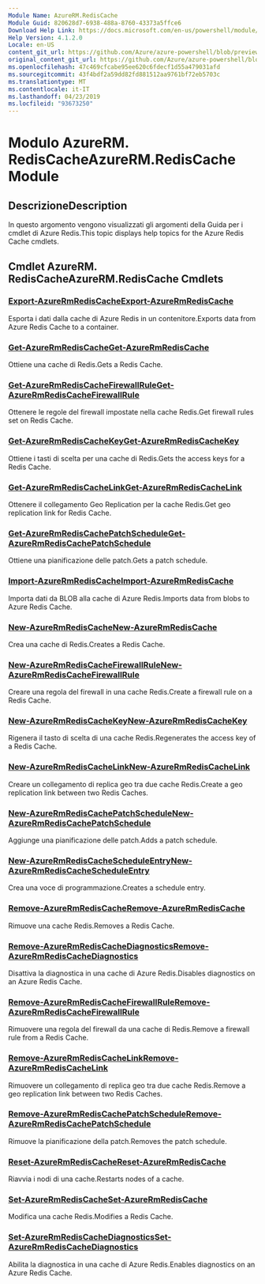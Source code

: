 ```yaml
---
Module Name: AzureRM.RedisCache
Module Guid: 820628d7-6938-488a-8760-43373a5ffce6
Download Help Link: https://docs.microsoft.com/en-us/powershell/module/azurerm.rediscache
Help Version: 4.1.2.0
Locale: en-US
content_git_url: https://github.com/Azure/azure-powershell/blob/preview/src/ResourceManager/RedisCache/Commands.RedisCache/help/AzureRM.RedisCache.md
original_content_git_url: https://github.com/Azure/azure-powershell/blob/preview/src/ResourceManager/RedisCache/Commands.RedisCache/help/AzureRM.RedisCache.md
ms.openlocfilehash: 47c469cfcabe95ee620c6fdecf1d55a479031afd
ms.sourcegitcommit: 43f4bdf2a59dd82fd881512aa9761bf72eb5703c
ms.translationtype: MT
ms.contentlocale: it-IT
ms.lasthandoff: 04/23/2019
ms.locfileid: "93673250"
---
```

# <span data-ttu-id="a3b70-101">Modulo AzureRM. RedisCache</span><span class="sxs-lookup"><span data-stu-id="a3b70-101">AzureRM.RedisCache Module</span></span>
## <span data-ttu-id="a3b70-102">Descrizione</span><span class="sxs-lookup"><span data-stu-id="a3b70-102">Description</span></span>
<span data-ttu-id="a3b70-103">In questo argomento vengono visualizzati gli argomenti della Guida per i cmdlet di Azure Redis.</span><span class="sxs-lookup"><span data-stu-id="a3b70-103">This topic displays help topics for the Azure Redis Cache cmdlets.</span></span>

## <span data-ttu-id="a3b70-104">Cmdlet AzureRM. RedisCache</span><span class="sxs-lookup"><span data-stu-id="a3b70-104">AzureRM.RedisCache Cmdlets</span></span>
### [<span data-ttu-id="a3b70-105">Export-AzureRmRedisCache</span><span class="sxs-lookup"><span data-stu-id="a3b70-105">Export-AzureRmRedisCache</span></span>](Export-AzureRmRedisCache.md)
<span data-ttu-id="a3b70-106">Esporta i dati dalla cache di Azure Redis in un contenitore.</span><span class="sxs-lookup"><span data-stu-id="a3b70-106">Exports data from Azure Redis Cache to a container.</span></span>

### [<span data-ttu-id="a3b70-107">Get-AzureRmRedisCache</span><span class="sxs-lookup"><span data-stu-id="a3b70-107">Get-AzureRmRedisCache</span></span>](Get-AzureRmRedisCache.md)
<span data-ttu-id="a3b70-108">Ottiene una cache di Redis.</span><span class="sxs-lookup"><span data-stu-id="a3b70-108">Gets a Redis Cache.</span></span>

### [<span data-ttu-id="a3b70-109">Get-AzureRmRedisCacheFirewallRule</span><span class="sxs-lookup"><span data-stu-id="a3b70-109">Get-AzureRmRedisCacheFirewallRule</span></span>](Get-AzureRmRedisCacheFirewallRule.md)
<span data-ttu-id="a3b70-110">Ottenere le regole del firewall impostate nella cache Redis.</span><span class="sxs-lookup"><span data-stu-id="a3b70-110">Get firewall rules set on Redis Cache.</span></span>

### [<span data-ttu-id="a3b70-111">Get-AzureRmRedisCacheKey</span><span class="sxs-lookup"><span data-stu-id="a3b70-111">Get-AzureRmRedisCacheKey</span></span>](Get-AzureRmRedisCacheKey.md)
<span data-ttu-id="a3b70-112">Ottiene i tasti di scelta per una cache di Redis.</span><span class="sxs-lookup"><span data-stu-id="a3b70-112">Gets the access keys for a Redis Cache.</span></span>

### [<span data-ttu-id="a3b70-113">Get-AzureRmRedisCacheLink</span><span class="sxs-lookup"><span data-stu-id="a3b70-113">Get-AzureRmRedisCacheLink</span></span>](Get-AzureRmRedisCacheLink.md)
<span data-ttu-id="a3b70-114">Ottenere il collegamento Geo Replication per la cache Redis.</span><span class="sxs-lookup"><span data-stu-id="a3b70-114">Get geo replication link for Redis Cache.</span></span>

### [<span data-ttu-id="a3b70-115">Get-AzureRmRedisCachePatchSchedule</span><span class="sxs-lookup"><span data-stu-id="a3b70-115">Get-AzureRmRedisCachePatchSchedule</span></span>](Get-AzureRmRedisCachePatchSchedule.md)
<span data-ttu-id="a3b70-116">Ottiene una pianificazione delle patch.</span><span class="sxs-lookup"><span data-stu-id="a3b70-116">Gets a patch schedule.</span></span>

### [<span data-ttu-id="a3b70-117">Import-AzureRmRedisCache</span><span class="sxs-lookup"><span data-stu-id="a3b70-117">Import-AzureRmRedisCache</span></span>](Import-AzureRmRedisCache.md)
<span data-ttu-id="a3b70-118">Importa dati da BLOB alla cache di Azure Redis.</span><span class="sxs-lookup"><span data-stu-id="a3b70-118">Imports data from blobs to Azure Redis Cache.</span></span>

### [<span data-ttu-id="a3b70-119">New-AzureRmRedisCache</span><span class="sxs-lookup"><span data-stu-id="a3b70-119">New-AzureRmRedisCache</span></span>](New-AzureRmRedisCache.md)
<span data-ttu-id="a3b70-120">Crea una cache di Redis.</span><span class="sxs-lookup"><span data-stu-id="a3b70-120">Creates a Redis Cache.</span></span>

### [<span data-ttu-id="a3b70-121">New-AzureRmRedisCacheFirewallRule</span><span class="sxs-lookup"><span data-stu-id="a3b70-121">New-AzureRmRedisCacheFirewallRule</span></span>](New-AzureRmRedisCacheFirewallRule.md)
<span data-ttu-id="a3b70-122">Creare una regola del firewall in una cache Redis.</span><span class="sxs-lookup"><span data-stu-id="a3b70-122">Create a firewall rule on a Redis Cache.</span></span>

### [<span data-ttu-id="a3b70-123">New-AzureRmRedisCacheKey</span><span class="sxs-lookup"><span data-stu-id="a3b70-123">New-AzureRmRedisCacheKey</span></span>](New-AzureRmRedisCacheKey.md)
<span data-ttu-id="a3b70-124">Rigenera il tasto di scelta di una cache Redis.</span><span class="sxs-lookup"><span data-stu-id="a3b70-124">Regenerates the access key of a Redis Cache.</span></span>

### [<span data-ttu-id="a3b70-125">New-AzureRmRedisCacheLink</span><span class="sxs-lookup"><span data-stu-id="a3b70-125">New-AzureRmRedisCacheLink</span></span>](New-AzureRmRedisCacheLink.md)
<span data-ttu-id="a3b70-126">Creare un collegamento di replica geo tra due cache Redis.</span><span class="sxs-lookup"><span data-stu-id="a3b70-126">Create a geo replication link between two Redis Caches.</span></span>

### [<span data-ttu-id="a3b70-127">New-AzureRmRedisCachePatchSchedule</span><span class="sxs-lookup"><span data-stu-id="a3b70-127">New-AzureRmRedisCachePatchSchedule</span></span>](New-AzureRmRedisCachePatchSchedule.md)
<span data-ttu-id="a3b70-128">Aggiunge una pianificazione delle patch.</span><span class="sxs-lookup"><span data-stu-id="a3b70-128">Adds a patch schedule.</span></span>

### [<span data-ttu-id="a3b70-129">New-AzureRmRedisCacheScheduleEntry</span><span class="sxs-lookup"><span data-stu-id="a3b70-129">New-AzureRmRedisCacheScheduleEntry</span></span>](New-AzureRmRedisCacheScheduleEntry.md)
<span data-ttu-id="a3b70-130">Crea una voce di programmazione.</span><span class="sxs-lookup"><span data-stu-id="a3b70-130">Creates a schedule entry.</span></span>

### [<span data-ttu-id="a3b70-131">Remove-AzureRmRedisCache</span><span class="sxs-lookup"><span data-stu-id="a3b70-131">Remove-AzureRmRedisCache</span></span>](Remove-AzureRmRedisCache.md)
<span data-ttu-id="a3b70-132">Rimuove una cache Redis.</span><span class="sxs-lookup"><span data-stu-id="a3b70-132">Removes a Redis Cache.</span></span>

### [<span data-ttu-id="a3b70-133">Remove-AzureRmRedisCacheDiagnostics</span><span class="sxs-lookup"><span data-stu-id="a3b70-133">Remove-AzureRmRedisCacheDiagnostics</span></span>](Remove-AzureRmRedisCacheDiagnostics.md)
<span data-ttu-id="a3b70-134">Disattiva la diagnostica in una cache di Azure Redis.</span><span class="sxs-lookup"><span data-stu-id="a3b70-134">Disables diagnostics on an Azure Redis Cache.</span></span>

### [<span data-ttu-id="a3b70-135">Remove-AzureRmRedisCacheFirewallRule</span><span class="sxs-lookup"><span data-stu-id="a3b70-135">Remove-AzureRmRedisCacheFirewallRule</span></span>](Remove-AzureRmRedisCacheFirewallRule.md)
<span data-ttu-id="a3b70-136">Rimuovere una regola del firewall da una cache di Redis.</span><span class="sxs-lookup"><span data-stu-id="a3b70-136">Remove a firewall rule from a Redis Cache.</span></span>

### [<span data-ttu-id="a3b70-137">Remove-AzureRmRedisCacheLink</span><span class="sxs-lookup"><span data-stu-id="a3b70-137">Remove-AzureRmRedisCacheLink</span></span>](Remove-AzureRmRedisCacheLink.md)
<span data-ttu-id="a3b70-138">Rimuovere un collegamento di replica geo tra due cache Redis.</span><span class="sxs-lookup"><span data-stu-id="a3b70-138">Remove a geo replication link between two Redis Caches.</span></span>

### [<span data-ttu-id="a3b70-139">Remove-AzureRmRedisCachePatchSchedule</span><span class="sxs-lookup"><span data-stu-id="a3b70-139">Remove-AzureRmRedisCachePatchSchedule</span></span>](Remove-AzureRmRedisCachePatchSchedule.md)
<span data-ttu-id="a3b70-140">Rimuove la pianificazione della patch.</span><span class="sxs-lookup"><span data-stu-id="a3b70-140">Removes the patch schedule.</span></span>

### [<span data-ttu-id="a3b70-141">Reset-AzureRmRedisCache</span><span class="sxs-lookup"><span data-stu-id="a3b70-141">Reset-AzureRmRedisCache</span></span>](Reset-AzureRmRedisCache.md)
<span data-ttu-id="a3b70-142">Riavvia i nodi di una cache.</span><span class="sxs-lookup"><span data-stu-id="a3b70-142">Restarts nodes of a cache.</span></span>

### [<span data-ttu-id="a3b70-143">Set-AzureRmRedisCache</span><span class="sxs-lookup"><span data-stu-id="a3b70-143">Set-AzureRmRedisCache</span></span>](Set-AzureRmRedisCache.md)
<span data-ttu-id="a3b70-144">Modifica una cache Redis.</span><span class="sxs-lookup"><span data-stu-id="a3b70-144">Modifies a Redis Cache.</span></span>

### [<span data-ttu-id="a3b70-145">Set-AzureRmRedisCacheDiagnostics</span><span class="sxs-lookup"><span data-stu-id="a3b70-145">Set-AzureRmRedisCacheDiagnostics</span></span>](Set-AzureRmRedisCacheDiagnostics.md)
<span data-ttu-id="a3b70-146">Abilita la diagnostica in una cache di Azure Redis.</span><span class="sxs-lookup"><span data-stu-id="a3b70-146">Enables diagnostics on an Azure Redis Cache.</span></span>

